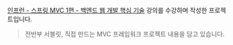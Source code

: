 [인프런 - 스프링 MVC 1편 - 백엔드 웹 개발 핵심 기술](https://www.inflearn.com/course/%EC%8A%A4%ED%94%84%EB%A7%81-mvc-1/) 강의를 수강하며 작성한 프로젝트입니다.
> 전반부 서블릿, 직접 만드는 MVC 프레임워크 프로젝트 내용을 담고 있습니다.
